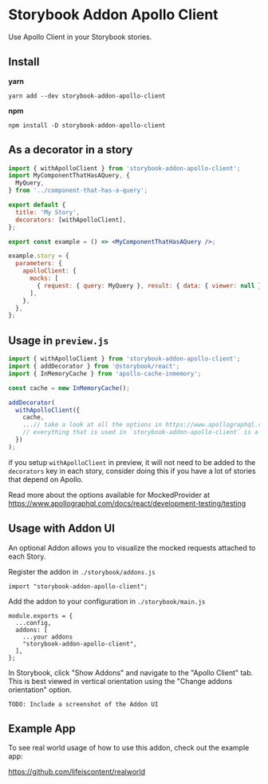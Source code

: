 # Storybook Addon Apollo Client

Use Apollo Client in your Storybook stories.

## Install

**yarn**
```
yarn add --dev storybook-addon-apollo-client
```

**npm**

```
npm install -D storybook-addon-apollo-client
```

## As a decorator in a story

```jsx
import { withApolloClient } from 'storybook-addon-apollo-client';
import MyComponentThatHasAQuery, {
  MyQuery,
} from '../component-that-has-a-query';

export default {
  title: 'My Story',
  decorators: [withApolloClient],
};

export const example = () => <MyComponentThatHasAQuery />;

example.story = {
  parameters: {
    apolloClient: {
      mocks: [
        { request: { query: MyQuery }, result: { data: { viewer: null } } },
      ],
    },
  },
};
```

## Usage in `preview.js`

```js
import { withApolloClient } from 'storybook-addon-apollo-client';
import { addDecorator } from '@storybook/react';
import { InMemoryCache } from 'apollo-cache-inmemory';

const cache = new InMemoryCache();

addDecorator(
  withApolloClient({
    cache,
    ...// take a look at all the options in https://www.apollographql.com/docs/react/development-testing/testing
    // everything that is used in `storybook-addon-apollo-client` is a 1 to 1 mapping of MockedProvider
  })
);
```

if you setup `withApolloClient` in preview, it will not need to be added to the `decorators` key in each story, consider doing this if you have a lot of stories that depend on Apollo.

Read more about the options available for MockedProvider at https://www.apollographql.com/docs/react/development-testing/testing

## Usage with Addon UI

An optional Addon allows you to visualize the mocked requests attached to each Story.

Register the addon in `./storybook/addons.js`
```
import "storybook-addon-apollo-client";
```

Add the addon to your configuration in `./storybook/main.js`
```
module.exports = {
  ...config,
  addons: [
    ...your addons
    "storybook-addon-apollo-client",
  ],
};
```

In Storybook, click "Show Addons" and navigate to the "Apollo Client" tab.
This is best viewed in vertical orientation using the "Change addons orientation" option.

```
TODO: Include a screenshot of the Addon UI
```

## Example App

To see real world usage of how to use this addon, check out the example app:

https://github.com/lifeiscontent/realworld
